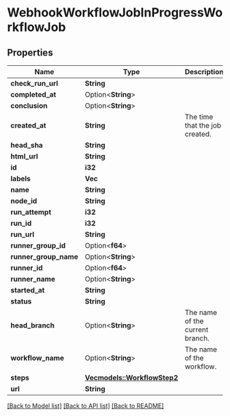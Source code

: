 # WebhookWorkflowJobInProgressWorkflowJob

## Properties

Name | Type | Description | Notes
------------ | ------------- | ------------- | -------------
**check_run_url** | **String** |  | 
**completed_at** | Option<**String**> |  | 
**conclusion** | Option<**String**> |  | 
**created_at** | **String** | The time that the job created. | 
**head_sha** | **String** |  | 
**html_url** | **String** |  | 
**id** | **i32** |  | 
**labels** | **Vec<String>** |  | 
**name** | **String** |  | 
**node_id** | **String** |  | 
**run_attempt** | **i32** |  | 
**run_id** | **i32** |  | 
**run_url** | **String** |  | 
**runner_group_id** | Option<**f64**> |  | 
**runner_group_name** | Option<**String**> |  | 
**runner_id** | Option<**f64**> |  | 
**runner_name** | Option<**String**> |  | 
**started_at** | **String** |  | 
**status** | **String** |  | 
**head_branch** | Option<**String**> | The name of the current branch. | 
**workflow_name** | Option<**String**> | The name of the workflow. | 
**steps** | [**Vec<models::WorkflowStep2>**](Workflow_Step_2.md) |  | 
**url** | **String** |  | 

[[Back to Model list]](../README.md#documentation-for-models) [[Back to API list]](../README.md#documentation-for-api-endpoints) [[Back to README]](../README.md)


